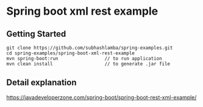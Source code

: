 # Spring boot xml rest example

## Getting Started

```shell
git clone https://github.com/subhashlamba/spring-examples.git
cd spring-examples/spring-boot-xml-rest-example
mvn spring-boot:run                 // to run application
mvn clean install                   // to generate .jar file
```
## Detail explanation

https://javadeveloperzone.com/spring-boot/spring-boot-rest-xml-example/
